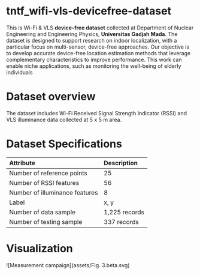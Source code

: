 # tntf_wifi-vls-devicefree-dataset
This is Wi-Fi &amp; VLS **device-free dataset** collected at Department of Nuclear Engineering and Engineering Physics, **Universitas Gadjah Mada**. The dataset is designed to support research on indoor localization, with a particular focus on multi-sensor, device-free approaches. Our objective is to develop accurate device-free location estimation methods that leverage complementary characteristics to improve performance. This work can enable niche applications, such as monitoring the well-being of elderly individuals
# Dataset overview
The dataset includes Wi-Fi Received Signal Strength Indicator (RSSI) and VLS illuminance data collected at 5 x 5 m area.
# Dataset Specifications
| Attribute | Description |
| :--- | :--- |
| Number of reference points | 25 |
| Number of RSSI features | 56 |
| Number of illuminance features | 8 |
| Label | x, y |
| Number of data sample | 1,225 records |
| Number of testing sample | 337 records |
# Visualization
![Measurement campaign](assets/Fig. 3.beta.svg)
